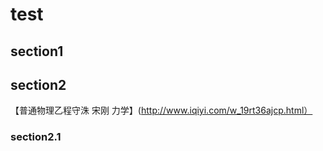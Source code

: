 
# test
## section1
## section2
【普通物理乙程守洙 宋刚 力学】(http://www.iqiyi.com/w_19rt36ajcp.html）
### section2.1








